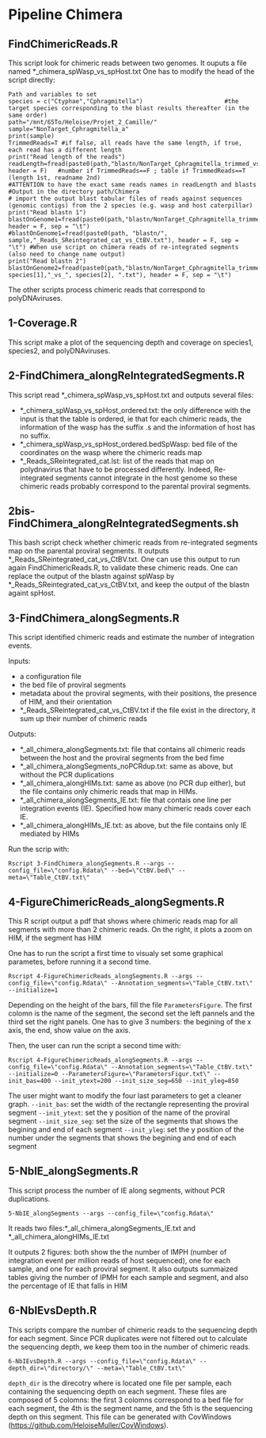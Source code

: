 # Pipeline Chimera

## FindChimericReads.R

This script look for chimeric reads between two genomes.
It ouputs a file named  *_chimera_spWasp_vs_spHost.txt
One has to modify the head of the script directly:
```
Path and variables to set
species = c("Ctyphae","Cphragmitella")                       #the target species corresponding to the blast results thereafter (in the same order) 
path="/mnt/65To/Heloise/Projet_2_Camille/"
sample="NonTarget_Cphragmitella_a"
print(sample)
TrimmedReads=T #if false, all reads have the same length, if true, each read has a different length
print("Read length of the reads")
readLength=fread(paste0(path,"blastn/NonTarget_Cphragmitella_trimmed_vs_Ctyphae.length"), header = F)   #number if TrimmedReads==F ; table if TrimmedReads==T (length 1st, readname 2nd)
#ATTENTION to have the exact same reads names in readLength and blasts
#Output in the directory path/Chimera
# import the output blast tabular files of reads against sequences (genomic contigs) from the 2 species (e.g. wasp and host caterpillar)
print("Read blastn 1")
blastOnGenome1=fread(paste0(path,"blastn/NonTarget_Cphragmitella_trimmed_vs_Ctyphae_subsetCphragmitella_filtered134_splita.txt"), header = F, sep = "\t") 
#blastOnGenome1=fread(paste0(path, "blastn/", sample,"_Reads_SReintegrated_cat_vs_CtBV.txt"), header = F, sep = "\t") #When use script on chimera reads of re-integrated segments (also need to change name output)
print("Read blastn 2")
blastOnGenome2=fread(paste0(path,"blastn/NonTarget_Cphragmitella_trimmed_vs_", species[1],"_vs_", species[2], ".txt"), header = F, sep = "\t")
```


The other scripts process chimeric reads that correspond to polyDNAviruses.

## 1-Coverage.R

This script make a plot of the sequencing depth and coverage on species1, species2, and polyDNAviruses.

## 2-FindChimera_alongReIntegratedSegments.R

This script read *_chimera_spWasp_vs_spHost.txt and outputs several files:
-  *_chimera_spWasp_vs_spHost_ordered.txt: the only difference with the input is that the table is ordered, ie that for each chimeric reads, the information of the wasp has the suffix .s and the information of host has no suffix.
-  *_chimera_spWasp_vs_spHost_ordered.bedSpWasp: bed file of the coordinates on the wasp where the chimeric reads map
-  *_Reads_SReintegrated_cat.lst: list of the reads that map on polydnavirus that have to be processed differently. Indeed, Re-integrated segments cannot integrate in the host genome so these chimeric reads probably correspond to the parental proviral segments.

## 2bis-FindChimera_alongReIntegratedSegments.sh

This bash script check whether chimeric reads from re-integrated segments map on the parental proviral segments. It outputs *_Reads_SReintegrated_cat_vs_CtBV.txt. One can use this output to run again FindChimericReads.R, to validate these chimeric reads. One can replace the output of the blastn against spWasp by *_Reads_SReintegrated_cat_vs_CtBV.txt, and keep the output of the blastn againt spHost.

## 3-FindChimera_alongSegments.R

This script identified chimeric reads and estimate the number of integration events.

Inputs: 
- a configuration file
- the bed file of proviral segments
- metadata about the proviral segments, with their positions, the presence of HIM, and their orientation
- *_Reads_SReintegrated_cat_vs_CtBV.txt if the file exist in the directory, it sum up their number of chimeric reads

Outputs:
- *_all_chimera_alongSegments.txt: file that contains all chimeric reads between the host and the proviral segments from the bed fime
- *_all_chimera_alongSegments_noPCRdup.txt: same as above, but without the PCR duplications
-  *_all_chimera_alongHIMs.txt: same as above (no PCR dup either), but the file contains only chimeric reads that map in HIMs.
- *_all_chimera_alongSegments_IE.txt: file that contais one line per integration events (IE). Specified how many chimeric reads cover each IE.
- *_all_chimera_alongHIMs_IE.txt: as above, but the file contains only IE mediated by HIMs

Run the scrip with:
```
Rscript 3-FindChimera_alongSegments.R --args --config_file=\"config.Rdata\" --bed=\"CtBV.bed\" --meta=\"Table_CtBV.txt\"
```

## 4-FigureChimericReads_alongSegments.R

This R script output a pdf that shows where chimeric reads map for all segments with more than 2 chimeric reads. On the right, it plots a zoom on HIM, if the segment has HIM

One has to run the script a first time to visualy set some graphical parametes, before running it a second time.
```
Rscript 4-FigureChimericReads_alongSegments.R --args --config_file=\"config.Rdata\" --Annotation_segments=\"Table_CtBV.txt\" --initialize=1
```
Depending on the height of the bars, fill the file `ParametersFigure`. The first colomn is the name of the segment, the second set the left pannels and the third set the right panels. One has to give 3 numbers: the begining of the x axis, the end, show value on the axis.

Then, the user can run the script a second time with:
```
Rscript 4-FigureChimericReads_alongSegments.R --args --config_file=\"config.Rdata\" --Annotation_segments=\"Table_CtBV.txt\" --initialize=0 --ParametersFigure=\"ParametersFigur.txt\" --init_bas=400 --init_ytext=200 --init_size_seg=650 --init_yleg=850
```
The user might want to modify the four last parameters to get a cleaner graph.
`--init_bas`: set the width of the rectangle representing the proviral segment
 `--init_ytext`: set the y position of the name of the proviral segment
 `--init_size_seg`: set the size of the segments that shows the begining and end of each segment 
 `--init_yleg`: set the y position of the number under the segments that shows the begining and end of each segment 
 
 ## 5-NbIE_alongSegments.R
 
 This script process the number of IE along segments, without PCR duplications.
 
  ```
 5-NbIE_alongSegments --args --config_file=\"config.Rdata\"
 ```
 It reads two files:*_all_chimera_alongSegments_IE.txt and *_all_chimera_alongHIMs_IE.txt
 
 It outputs 2 figures: both show the the number of IMPH (number of integration event per million reads of host sequenced), one for each sample, and one for each proviral segment.
 It also outputs summaized tables giving the number of IPMH for each sample and segment, and also the percentage of IE that falls in HIM
 
 ## 6-NbIEvsDepth.R
 
This scripts compare the number of chimeric reads to the sequencing depth for each segment.
Since PCR duplicates were not filtered out to calculate the sequencing depth, we keep them too in the number of chimeric reads.
```
6-NbIEvsDepth.R --args --config_file=\"config.Rdata\" --depth_dir=\"directory/\" --meta=\"Table_CtBV.txt\"
```
`depth_dir` is the direcotry where is located one file per sample, each containing the sequencing depth on each segment. These files are composed of 5 colomns: the first 3 colomns correspond to a bed file for each segment, the 4th is the segment name, and the 5th is the sequencing depth on this segment. This file can be generated with CovWindows (https://github.com/HeloiseMuller/CovWindows).
